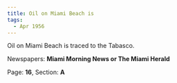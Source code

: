```yaml
---  
title: Oil on Miami Beach is  
tags:  
  - Apr 1956  
---  
```

  
Oil on Miami Beach is traced to the Tabasco.  
  
Newspapers: **Miami Morning News or The Miami Herald**  
  
Page: **16**, Section: **A** 
